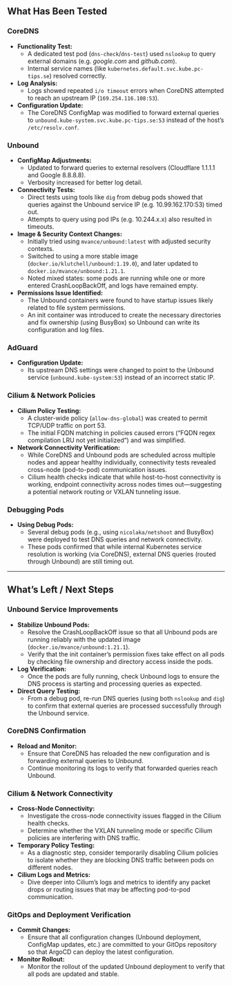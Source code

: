 ## What Has Been Tested

### CoreDNS

- **Functionality Test:**
  - A dedicated test pod (`dns-check`/`dns-test`) used `nslookup` to query external domains (e.g. _google.com_ and
    _github.com_).
  - Internal service names (like `kubernetes.default.svc.kube.pc-tips.se`) resolved correctly.
- **Log Analysis:**
  - Logs showed repeated `i/o timeout` errors when CoreDNS attempted to reach an upstream IP (`169.254.116.108:53`).
- **Configuration Update:**
  - The CoreDNS ConfigMap was modified to forward external queries to `unbound.kube-system.svc.kube.pc-tips.se:53`
    instead of the host’s `/etc/resolv.conf`.

### Unbound

- **ConfigMap Adjustments:**
  - Updated to forward queries to external resolvers (Cloudflare 1.1.1.1 and Google 8.8.8.8).
  - Verbosity increased for better log detail.
- **Connectivity Tests:**
  - Direct tests using tools like `dig` from debug pods showed that queries against the Unbound service IP (e.g.
    10.99.162.170:53) timed out.
  - Attempts to query using pod IPs (e.g. 10.244.x.x) also resulted in timeouts.
- **Image & Security Context Changes:**
  - Initially tried using `mvance/unbound:latest` with adjusted security contexts.
  - Switched to using a more stable image (`docker.io/klutchell/unbound:1.19.0`), and later updated to
    `docker.io/mvance/unbound:1.21.1`.
  - Noted mixed states: some pods are running while one or more entered CrashLoopBackOff, and logs have remained empty.
- **Permissions Issue Identified:**
  - The Unbound containers were found to have startup issues likely related to file system permissions.
  - An init container was introduced to create the necessary directories and fix ownership (using BusyBox) so Unbound
    can write its configuration and log files.

### AdGuard

- **Configuration Update:**
  - Its upstream DNS settings were changed to point to the Unbound service (`unbound.kube-system:53`) instead of an
    incorrect static IP.

### Cilium & Network Policies

- **Cilium Policy Testing:**
  - A cluster-wide policy (`allow-dns-global`) was created to permit TCP/UDP traffic on port 53.
  - The initial FQDN matching in policies caused errors (“FQDN regex compilation LRU not yet initialized”) and was
    simplified.
- **Network Connectivity Verification:**
  - While CoreDNS and Unbound pods are scheduled across multiple nodes and appear healthy individually, connectivity
    tests revealed cross-node (pod-to-pod) communication issues.
  - Cilium health checks indicate that while host-to-host connectivity is working, endpoint connectivity across nodes
    times out—suggesting a potential network routing or VXLAN tunneling issue.

### Debugging Pods

- **Using Debug Pods:**
  - Several debug pods (e.g., using `nicolaka/netshoot` and BusyBox) were deployed to test DNS queries and network
    connectivity.
  - These pods confirmed that while internal Kubernetes service resolution is working (via CoreDNS), external DNS
    queries (routed through Unbound) are still timing out.

---

## What’s Left / Next Steps

### Unbound Service Improvements

- **Stabilize Unbound Pods:**
  - Resolve the CrashLoopBackOff issue so that all Unbound pods are running reliably with the updated image
    (`docker.io/mvance/unbound:1.21.1`).
  - Verify that the init container’s permission fixes take effect on all pods by checking file ownership and directory
    access inside the pods.
- **Log Verification:**
  - Once the pods are fully running, check Unbound logs to ensure the DNS process is starting and processing queries as
    expected.
- **Direct Query Testing:**
  - From a debug pod, re-run DNS queries (using both `nslookup` and `dig`) to confirm that external queries are
    processed successfully through the Unbound service.

### CoreDNS Confirmation

- **Reload and Monitor:**
  - Ensure that CoreDNS has reloaded the new configuration and is forwarding external queries to Unbound.
  - Continue monitoring its logs to verify that forwarded queries reach Unbound.

### Cilium & Network Connectivity

- **Cross-Node Connectivity:**
  - Investigate the cross-node connectivity issues flagged in the Cilium health checks.
  - Determine whether the VXLAN tunneling mode or specific Cilium policies are interfering with DNS traffic.
- **Temporary Policy Testing:**
  - As a diagnostic step, consider temporarily disabling Cilium policies to isolate whether they are blocking DNS
    traffic between pods on different nodes.
- **Cilium Logs and Metrics:**
  - Dive deeper into Cilium’s logs and metrics to identify any packet drops or routing issues that may be affecting
    pod-to-pod communication.

### GitOps and Deployment Verification

- **Commit Changes:**
  - Ensure that all configuration changes (Unbound deployment, ConfigMap updates, etc.) are committed to your GitOps
    repository so that ArgoCD can deploy the latest configuration.
- **Monitor Rollout:**
  - Monitor the rollout of the updated Unbound deployment to verify that all pods are updated and stable.
